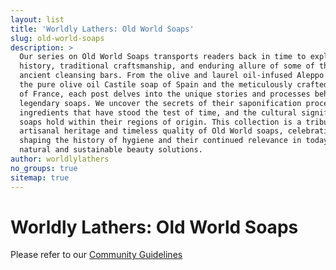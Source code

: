 ```yaml
---
layout: list
title: 'Worldly Lathers: Old World Soaps'
slug: old-world-soaps
description: >
  Our series on Old World Soaps transports readers back in time to explore the rich
  history, traditional craftsmanship, and enduring allure of some of the world's most
  ancient cleansing bars. From the olive and laurel oil-infused Aleppo soap of Syria to
  the pure olive oil Castile soap of Spain and the meticulously crafted Marseille soap
  of France, each post delves into the unique stories and processes behind these
  legendary soaps. We uncover the secrets of their saponification processes, the natural
  ingredients that have stood the test of time, and the cultural significance these
  soaps hold within their regions of origin. This collection is a tribute to the
  artisanal heritage and timeless quality of Old World soaps, celebrating their role in
  shaping the history of hygiene and their continued relevance in today's pursuit of
  natural and sustainable beauty solutions.
author: worldlylathers
no_groups: true
sitemap: true
---
```


# Worldly Lathers: Old World Soaps

Please refer to our [Community Guidelines](/community-guidelines)
